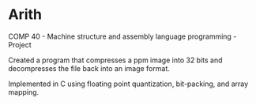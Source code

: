 # Arith

COMP 40 - Machine structure and assembly language programming - Project

Created a program that compresses a ppm image into 32 bits and decompresses the file back into an image format.

Implemented in C using floating point quantization, bit-packing, and array mapping.
